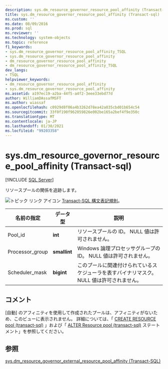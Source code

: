 ```yaml
---
description: sys.dm_resource_governor_resource_pool_affinity (Transact-sql)
title: sys.dm_resource_governor_resource_pool_affinity (Transact-sql) |Microsoft Docs
ms.custom: ''
ms.date: 08/09/2016
ms.prod: sql
ms.reviewer: ''
ms.technology: system-objects
ms.topic: reference
f1_keywords:
- sys.dm_resource_governor_resource_pool_affinity_TSQL
- sys.dm_resource_governor_resource_pool_affinity
- dm_resource_governor_resource_pool_affinity
- dm_resource_governor_resource_pool_affinity_TSQL
dev_langs:
- TSQL
helpviewer_keywords:
- dm_resource_governor_resource_pool_affinity
- sys.dm_resource_governor_resource_pool_affinity
ms.assetid: a197ec19-a2ba-44f5-a4f2-3eee33ebd77d
author: WilliamDAssafMSFT
ms.author: wiassaf
ms.openlocfilehash: c0929d8f06a4b3262d78ea42a035cbd01b654c54
ms.sourcegitcommit: 33f0f190f962059826e002be165a2bef4f9e350c
ms.translationtype: MT
ms.contentlocale: ja-JP
ms.lasthandoff: 01/30/2021
ms.locfileid: "99203358"
---
```

# <a name="sysdm_resource_governor_resource_pool_affinity-transact-sql"></a>sys.dm_resource_governor_resource_pool_affinity (Transact-sql)
[!INCLUDE [SQL Server](../../includes/applies-to-version/sqlserver.md)]

  リソースプールの関係を追跡します。  
  
 ![トピック リンク アイコン](../../database-engine/configure-windows/media/topic-link.gif "トピック リンク アイコン") [Transact-SQL 構文表記規則](../../t-sql/language-elements/transact-sql-syntax-conventions-transact-sql.md)。  
  
|名前の指定|データ型|説明|  
|----------------|---------------|-----------------|  
|Pool_id|**int**|リソースプールの ID。 NULL 値は許可されません。|  
|Processor_group|**smallint**|Windows 論理プロセッサグループの ID。 NULL 値は許可されません。|  
|Scheduler_mask|**bigint**|このプールに関連付けられているスケジューラを表すバイナリマスク。 NULL 値は許可されません。|  
  
## <a name="remarks"></a>コメント  
 [自動] のアフィニティを使用して作成されたプールは、アフィニティがないため、このビューに表示されません。 詳細については、「 [CREATE RESOURCE pool &#40;transact-sql&#41;](../../t-sql/statements/create-resource-pool-transact-sql.md) 」および「 [ALTER Resource pool &#40;transact-sql&#41;](../../t-sql/statements/alter-resource-pool-transact-sql.md) ステートメント」を参照してください。  
  
## <a name="see-also"></a>参照  
 [sys.dm_resource_governor_external_resource_pool_affinity &#40;Transact-SQL&#41;](../../relational-databases/system-dynamic-management-views/sys-dm-resource-governor-external-resource-pool-affinity-transact-sql.md)  
  
  
